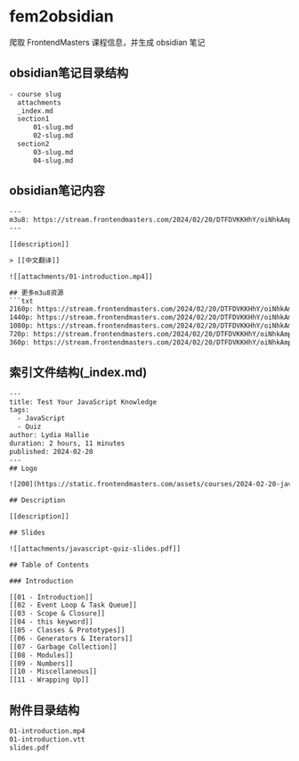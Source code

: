 # fem2obsidian

爬取 FrontendMasters 课程信息，并生成 obsidian 笔记

## obsidian笔记目录结构

```txt
- course slug
  attachments
  _index.md
  section1
      01-slug.md
      02-slug.md
  section2
      03-slug.md
      04-slug.md
```

## obsidian笔记内容

```txt
---
m3u8: https://stream.frontendmasters.com/2024/02/20/DTFDVKKHhY/oiNhkAmptL/index_1080_Q10_7mbps.m3u8
---

[[description]]

> [[中文翻译]]

![[attachments/01-introduction.mp4]]

## 更多m3u8资源
```txt
2160p: https://stream.frontendmasters.com/2024/02/20/DTFDVKKHhY/oiNhkAmptL/index_2160p_Q10_20mbps.m3u8
1440p: https://stream.frontendmasters.com/2024/02/20/DTFDVKKHhY/oiNhkAmptL/index_1440p_Q10_9mbps.m3u8
1080p: https://stream.frontendmasters.com/2024/02/20/DTFDVKKHhY/oiNhkAmptL/index_1080_Q10_7mbps.m3u8
720p: https://stream.frontendmasters.com/2024/02/20/DTFDVKKHhY/oiNhkAmptL/index_720_Q8_5mbps.m3u8
360p: https://stream.frontendmasters.com/2024/02/20/DTFDVKKHhY/oiNhkAmptL/index_360_Q8_2mbps.m3u8
```

## 索引文件结构(_index.md)

```txt
---
title: Test Your JavaScript Knowledge
tags:
  - JavaScript
  - Quiz
author: Lydia Hallie
duration: 2 hours, 11 minutes
published: 2024-02-20
---
## Logo

![200](https://static.frontendmasters.com/assets/courses/2024-02-20-javascript-quiz/thumb.webp)

## Description

[[description]]

## Slides

![[attachments/javascript-quiz-slides.pdf]]

## Table of Contents

### Introduction

[[01 - Introduction]]
[[02 - Event Loop & Task Queue]]
[[03 - Scope & Closure]]
[[04 - this keyword]]
[[05 - Classes & Prototypes]]
[[06 - Generators & Iterators]]
[[07 - Garbage Collection]]
[[08 - Modules]]
[[09 - Numbers]]
[[10 - Miscellaneous]]
[[11 - Wrapping Up]]

```

## 附件目录结构
```txt
01-introduction.mp4
01-introduction.vtt
slides.pdf
```
